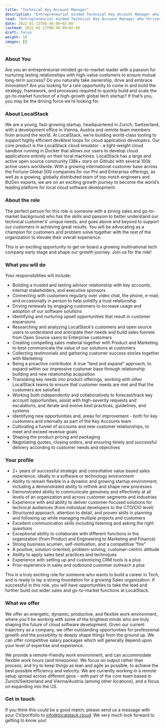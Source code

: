 ```yaml
---
title: "Technical Key Account Manager"
description: "Entrepreneurial minded Technical Key Account Manager who thrives on establishing a strong relationship with our global customer base."
lead: "Entrepreneurial minded Technical Key Account Manager who thrives on establishing a strong relationship with our global customer base."
date: 2022-01-13T08:40:06+02:00
lastmod: 2022-01-13T08:40:06+02:00
draft: false
weight: 50
images: []
---
```


### About You

Are you an entrepreneurial-minded go-to-market leader with a passion for nurturing lasting relationships with high-value customers to ensure mutual long-term success? Do you naturally take ownership, drive and embrace innovation? Are you looking for a rare opportunity to come in and build the strategy, framework, and processes required to quickly build and scale the go-to-market function of a high-growth global tech startup?
If that’s you, you may be the driving force we’re looking for.

### About LocalStack

We are a young, fast-growing startup, headquartered in Zurich, Switzerland, with a development office in Vienna, Austria and remote team members from around the world. At LocalStack, we’re building world-class tooling to support highly efficient dev&test loops for cloud application developers. Our core product is the LocalStack cloud emulator - a light-weight cloud sandbox running in Docker that allows our users to develop cloud applications entirely on their local machines. LocalStack has a large and active open source community (38k+ stars on Github) with several 100k active users worldwide. With a growing international customer base across the Fortune Global 500 companies for our Pro and Enterprise offerings, as well as a growing, globally distributed team of top-notch engineers and BizDev experts, we are on an exciting growth journey to become the world’s leading platform for local cloud software development.

### About the role

The perfect person for this role is someone with a strong sales and go-to-market background who has the skills and passion to better understand our technical customer’s’ unique needs, and goes above and beyond to support our customers in achieving great results. You will be advocating as a champion for customers and problem solve together with the rest of the organization to elevate their overall experience.

This is an exciting opportunity to get on board a growing multinational tech company early stage and shape our growth journey. Join us for the ride!

### What you will do

Your responsibilities will include:
*	Building a trusted and lasting advisor relationship with key accounts, internal stakeholders, and executive sponsors
*	Connecting with customers regularly over video chat, the phone, e-mail; and occasionally in person to help solidify a trust relationship
*	Driving renewals by engaging customers to increase usage and adoption of our software solutions
*	Identifying and nurturing upsell opportunities that result in customer expansions
*	Researching and analyzing LocalStack’s customers and open source users to understand and anticipate their needs and build sales funnels from Open Source users to Enterprise customers
*	Creating compelling sales material together with Product and Marketing to best communicate the value of our solutions at customers
*	Collecting testimonials and gathering customer success stories together with Marketing
*	Being a proactive contributor. A true “land and expand” approach, to expand within our impressive customer base through relationship building and new relationship acquisition
*	Translating key needs into product offerings, working with other LocalStack teams to ensure that customer needs are met and that the customers are satisfied
*	Working both independently and collaboratively to forecast/track key account opportunities, assist with high-severity requests and escalations, and iterate and evolve best practices, guidelines, and systems
*	Identifying new opportunities and, areas for improvement - both for key customers and internally as part of the Key Accounts team
*	Cultivating a funnel of accounts and new customer relationships, to meet and exceed revenue goals
*	Shaping the product pricing and packaging
*	Negotiating quotes, closing orders, and ensuring timely and successful delivery according to customer needs and objectives

### Your profile

*	2+ years of successful strategic and consultative value based sales experience, ideally in a software or technology environment
*	Ability to remain flexible in a dynamic and growing startup environment, including a demonstrated ability to rethink and shape new processes
*	Demonstrated ability to communicate genuinely and effectively at all levels of an organization and across customer segments and industries
*	Experience with and ability to deliver customer-focused solutions for technical audiences (from individual developers to the CTO/CIO level)
*	Structured approach, attention to detail, and proven skills in planning and following up while managing multiple projects and customers
*	Excellent communication skills including listening and asking the right questions
*	Exceptional ability to collaborate with different functions in the organization (from Product and Engineering to Marketing and Finance)
*	Strong business acumen, self-motivation, and a competitive “fire”
*	A positive, solution-oriented, problem-solving, customer-centric attitude
*	Ability to apply sales best practices and techniques
*	Experience with setting up and customizing CRM tools is a plus
*	Prior experience in sales and outbound customer outreach a plus

This is a truly exciting role for someone who wants to build a career in Tech, and is ready to lay a strong foundation for a growing Sales organization. If successful in this role, you will have opportunities to take the lead and further build out wider sales and go-to-market functions at LocalStack.

### What we offer

We offer an energetic, dynamic, productive, and flexible work environment, where you’ll be working with some of the brightest minds who are truly shaping the future of cloud software development. Given our current trajectory as a company, we offer outstanding opportunities for professional growth and the possibility to deeply shape things from the ground up. We can offer competitive salary packages which will generally depend upon your level of expertise and experience.

We provide a remote-friendly work environment, and can accommodate flexible work hours (and timezones). We focus on output rather than process, and try to keep things as lean and agile as possible, to achieve the best possible efficiency and velocity. We are currently working in a remote setup spread across different geos - with part of the core team based in Zurich/Switzerland and Vienna/Austria (among other locations), and a focus on expanding into the US.

### Get in touch

If you think this could be a good match, please send us a message with your CV/portfolio to info@localstack.cloud. We very much look forward to getting to know you!
